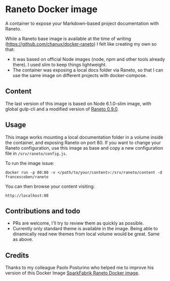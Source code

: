 # Raneto Docker image

A container to expose your Markdown-based project documentation with Raneto.

While a Raneto base image is available at the time of writing (https://github.com/chanux/docker-raneto) I felt like creating my own so that:

* It was based on official Node images (node, npm and other tools already there). I used slim to keep things lightweight.
* The container was exposing a local docs folder via Raneto, so that I can use the same image on different projects with docker-compose.

## Content

The last version of this image is based on Node 6.1.0-slim image, with global gulp-cli and a modified version of [Raneto 0.9.0](https://github.com/francescoben/Raneto).

## Usage

This image works mounting a local documentation folder in a volume inside the container, and exposing Raneto on port 80.
If you want to change your Raneto configuration, use this image as base and copy a new configuration file in `/srv/raneto/config.js`.

To run the image issue:

`docker run -p 80:80 -v </path/to/your/content>:/srv/raneto/content -d francescoben/raneto`

You can then browse your content visiting:

    http://localhost:80

## Contributions and todo

* PRs are welcome, I'll try to review them as quickly as possible.
* Currently only standard theme is available in the image. Being able to dinamically read new themes from local volume would be great. Same as above.

## Credits

Thanks to my colleague Paolo Posturino who helped me to improve his version of this Docker Image [SparkFabrik Raneto Docker image](https://github.com/sparkfabrik/docker-node-raneto).
